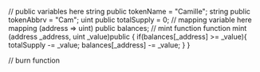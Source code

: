 // public variables here
   string public tokenName = "Camille";
   string public tokenAbbrv = "Cam";
   uint public totalSupply = 0;
// mapping variable here
   mapping  (address => uint) public balances;
// mint function
   function mint (address _address, uint _value)public {
if(balances[_address] >= _value){
    totalSupply -= _value;
    balances[_address] -= _value;
    } }

// burn function

